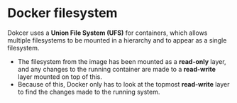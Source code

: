 # Docker filesystem
Dokcer uses a **Union File System (UFS)** for containers, which allows multiple filesystems to be mounted in a hierarchy and to appear as a single filesystem.
 * The filesystem from the image has been mounted as a **read-only** layer, and any changes to the running container are made to a **read-write** layer mounted on top of this. 
 * Because of this, Docker only has to look at the topmost **read-write** layer to find the changes made to the running system.
